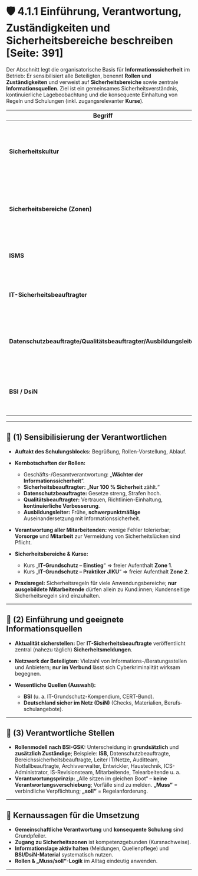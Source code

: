 # 🛡️ 4.1.1 Einführung, Verantwortung, Zuständigkeiten und Sicherheitsbereiche beschreiben [Seite: 391]

Der Abschnitt legt die organisatorische Basis für **Informationssicherheit** im Betrieb: Er sensibilisiert alle Beteiligten, benennt **Rollen und Zuständigkeiten** und verweist auf **Sicherheitsbereiche** sowie zentrale **Informationsquellen**. Ziel ist ein gemeinsames Sicherheitsverständnis, kontinuierliche Lagebeobachtung und die konsequente Einhaltung von Regeln und Schulungen (inkl. zugangsrelevanter **Kurse**).

| Begriff                                                            | Definition                                                                                                                                              |
| ------------------------------------------------------------------ | ------------------------------------------------------------------------------------------------------------------------------------------------------- |
| **Sicherheitskultur**                                              | Gemeinsame Verantwortung aller Mitarbeitenden für Prävention, schnelle Reaktion und laufende Aktualisierung von Notfallplänen und Bedrohungsdatenbank.  |
| **Sicherheitsbereiche (Zonen)**                                    | Betriebsinterne Zugangsbereiche; der freie Aufenthalt ist u. a. an das Bestehen definierter IT-Grundschutz-Kurse (Einstieg/Praktiker) geknüpft.         |
| **ISMS**                                                           | **Informationssicherheits-Managementsystem** als Rahmen für Regeln, Schulungen und Audits im Alltag.                                                    |
| **IT-Sicherheitsbeauftragter**                                     | Koordiniert Sicherheitsmeldungen (nahezu täglich), treibt Maßnahmen und Sensibilisierung.                                                               |
| **Datenschutzbeauftragte/Qualitätsbeauftragter/Ausbildungsleiter** | Rollen mit klarer Botschaft: rechtliche Strenge (DSGVO/BDSG), Richtlinientreue & Verbesserung, frühzeitige Verankerung in der Ausbildung.               |
| **BSI / DsiN**                                                     | Zentrale Informationsquellen (Materialien, Schulungen, Webseiten) zur Stärkung der Sicherheitskompetenz.                                                |

---

## 🧭 (1) Sensibilisierung der Verantwortlichen

* **Auftakt des Schulungsblocks:** Begrüßung, Rollen-Vorstellung, Ablauf. 
* **Kernbotschaften der Rollen:**

  * Geschäfts-/Gesamtverantwortung: „**Wächter der Informationssicherheit**“.
  * **Sicherheitsbeauftragter:** „**Nur 100 % Sicherheit** zählt.“
  * **Datenschutzbeauftragte:** Gesetze streng, Strafen hoch.
  * **Qualitätsbeauftragter:** Vertrauen, Richtlinien-Einhaltung, **kontinuierliche Verbesserung**.
  * **Ausbildungsleiter:** Frühe, **schwerpunktmäßige** Auseinandersetzung mit Informationssicherheit. 
* **Verantwortung aller Mitarbeitenden:** wenige Fehler tolerierbar; **Vorsorge** und **Mitarbeit** zur Vermeidung von Sicherheitslücken sind Pflicht. 
* **Sicherheitsbereiche & Kurse:**

  * Kurs „**IT-Grundschutz – Einstieg**“ ⇒ freier Aufenthalt **Zone 1**.
  * Kurs „**IT-Grundschutz – Praktiker JIKU**“ ⇒ freier Aufenthalt **Zone 2**. 
* **Praxisregel:** Sicherheitsregeln für viele Anwendungsbereiche; **nur ausgebildete Mitarbeitende** dürfen allein zu Kund:innen; Kundenseitige Sicherheitsregeln sind einzuhalten. 

---

## 🔎 (2) Einführung und geeignete Informationsquellen

* **Aktualität sicherstellen:** Der **IT-Sicherheitsbeauftragte** veröffentlicht zentral (nahezu täglich) **Sicherheitsmeldungen**. 
* **Netzwerk der Beteiligten:** Vielzahl von Informations-/Beratungsstellen und Anbietern; **nur im Verbund** lässt sich Cyberkriminalität wirksam begegnen. 
* **Wesentliche Quellen (Auswahl):**

  * **BSI** (u. a. IT-Grundschutz-Kompendium, CERT-Bund).
  * **Deutschland sicher im Netz (DsiN)** (Checks, Materialien, Berufs­schul­angebote). 

---

## 👥 (3) Verantwortliche Stellen

* **Rollenmodell nach BSI-GSK:** Unterscheidung in **grundsätzlich** und **zusätzlich Zuständige**; Beispiele: **ISB**, Datenschutzbeauftragte, Bereichssicherheitsbeauftragte, Leiter IT/Netze, Auditteam, Notfallbeauftragte, Archivverwalter, Entwickler, Haustechnik, ICS-Administrator, IS-Revisionsteam, Mitarbeitende, Telearbeitende u. a.
* **Verantwortungsprinzip:** „Alle sitzen im gleichen Boot“ – **keine Verantwortungsverschiebung**; Vorfälle sind zu melden. **„Muss“** = verbindliche Verpflichtung; **„soll“** = Regelanforderung. 

---

## 🎯 Kernaussagen für die Umsetzung

* **Gemeinschaftliche Verantwortung** und **konsequente Schulung** sind Grundpfeiler. 
* **Zugang zu Sicherheitszonen** ist kompetenzgebunden (Kursnachweise). 
* **Informationslage aktiv halten** (Meldungen, Quellenpflege) und **BSI/DsiN-Material** systematisch nutzen.
* **Rollen & „Muss/soll“-Logik** im Alltag eindeutig anwenden. 


---
